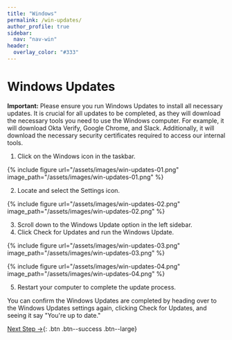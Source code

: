 ```yaml
---
title: "Windows"
permalink: /win-updates/
author_profile: true
sidebar:
  nav: "nav-win"
header:
  overlay_color: "#333"
---
```

# Windows Updates

__Important:__ Please ensure you run Windows Updates to install all necessary updates. It is crucial for all updates to be completed, as they will download the necessary tools you need to use the Windows computer. For example, it will download Okta Verify, Google Chrome, and Slack. Additionally, it will download the necessary security certificates required to access our internal tools.

1.	Click on the Windows icon in the taskbar.

{% include figure url="/assets/images/win-updates-01.png" image_path="/assets/images/win-updates-01.png" %}

2.	Locate and select the Settings icon.

{% include figure url="/assets/images/win-updates-02.png" image_path="/assets/images/win-updates-02.png" %}

3.	Scroll down to the Windows Update option in the left sidebar.
4.	Click Check for Updates and run the Windows Update.

{% include figure url="/assets/images/win-updates-03.png" image_path="/assets/images/win-updates-03.png" %}

{% include figure url="/assets/images/win-updates-04.png" image_path="/assets/images/win-updates-04.png" %}

5.	Restart your computer to complete the update process.

You can confirm the Windows Updates are completed by heading over to the Windows Updates settings again, clicking Check for Updates, and seeing it say "You're up to date."

[Next Step &rarr;](/win-okta-fastpass){: .btn .btn--success .btn--large}